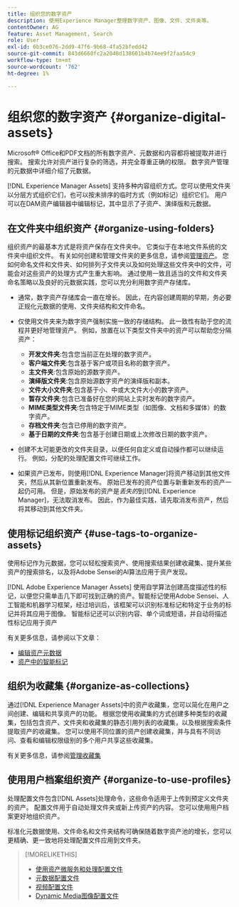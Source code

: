```yaml
---
title: 组织您的数字资产
description: 使用Experience Manager整理数字资产、图像、文件、文件夹等。
contentOwner: AG
feature: Asset Management, Search
role: User
exl-id: 6b3ce076-2dd9-47f6-9b68-4fa52bfedd42
source-git-commit: 843d6660fc2a2048d138601b4b74ee9f2faa54c9
workflow-type: tm+mt
source-wordcount: '762'
ht-degree: 1%

---
```


# 组织您的数字资产 {#organize-digital-assets}

Microsoft® Office和PDF文档的所有数字资产、元数据和内容都将被提取并进行搜索。 搜索允许对资产进行复杂的筛选，并完全尊重正确的权限。 数字资产管理的元数据中详细介绍了元数据。

[!DNL Experience Manager Assets] 支持多种内容组织方式。您可以使用文件夹以分层方式组织它们，也可以按未排序的临时方式（例如标记）组织它们。 用户可以在DAM资产编辑器中编辑标记，其中显示了子资产、演绎版和元数据。

<!-- Commenting to pull down the existing content before applying changes wrt CQDOC-15930
## Create folders {#create-folders}

When organizing a collection of assets, for example, all *Nature* images, you can create folders to keep them together. You can use folders to categorize and organize your assets. [!DNL Assets] does not require you to organize assets in folders to work better.

>[!NOTE]
>
>Sharing an Assets folder (in Marketing Cloud) of the type `sling:OrderedFolder`, is not supported. If you want to share a folder, do not select Ordered when creating a folder.

1. Navigate to the place in your digital assets folder where you want to create a new folder.
1. In the menu, click **[!UICONTROL Create]**. Select **[!UICONTROL New Folder]**.
1. In the **[!UICONTROL Title]** field, provide a folder name. By default, DAM uses the title that you provided as the folder name. Once the folder is created, you can override the default and specify another folder name.
1. Click **[!UICONTROL Create]**. Your folder is displayed in the digital assets folder.

## Add CUG properties to folders {#add-cug-properties-to-folders}

You can limit who can access certain folders in Assets by making the folder part of a closed user group (CUG). To make a folder part of a CUG:

1. In Assets, right-click the folder you want to add closed user group properties for and select **Properties**.  
1. Click the **CUG** tab.
1. Select the **Enabled** check box to make the folder and its assets available only to a closed user group.  
1. Browse to the login page, if there is one, to add that information. Add admitted groups by clicking **Add item**. If necessary, add the realm. Click **OK** to save your changes.

## Use tags to organize assets {#use-tags-to-organize-assets}

You can use folders or tags or both to organize assets. Adding tags to assets makes them more easy to retrieve during a search. To add tags to an asset, follow these steps:

1. In the Digital Asset Manager, double-click the asset to open it.
1. In the **Tags** area, open the menu to reveal the available tags. Select tags as appropriate. To delete a tag, hover the pointer over the tag and click `X` to delete it.
1. Click **Save** to save any tags you added.

Date24/08/2021
-->

## 在文件夹中组织资产 {#organize-using-folders}

组织资产的最基本方式是将资产保存在文件夹中。 它类似于在本地文件系统的文件夹中组织文件。 有关如何创建和管理文件夹的更多信息，请参阅[管理资产](manage-digital-assets.md)。 您如何命名文件和文件夹、如何排列子文件夹以及如何处理这些文件夹中的文件，可能会对这些资产的处理方式产生重大影响。 通过使用一致且适当的文件和文件夹命名策略以及良好的元数据实践，您可以充分利用数字资产存储库。

* 通常，数字资产存储库会一直在增长。 因此，在内容创建周期的早期，务必要正规化元数据的使用、文件夹结构和文件命名。
* 仅使用文件夹来为数字资产强制实施一致的存储结构。 此一致性有助于您的流程并更好地管理资产。 例如，放置在以下类型文件夹中的资产可以帮助您分隔资产：

   * **开发文件夹**:包含您当前正在处理的数字资产。
   * **客户端文件夹**:包含基于客户或项目名称的数字资产。
   * **主文件夹**:包含原始的源数字资产。
   * **演绎版文件夹**:包含原始源数字资产的演绎版和副本。
   * **文件大小文件夹**:包含基于小、中或大文件大小的数字资产。
   * **暂存文件夹**:包含已准备好在您的网站上实时发布的数字资产。
   * **MIME类型文件夹**:包含特定于MIME类型（如图像、文档和多媒体）的数字资产。
   * **存档文件夹**:包含已停用的数字资产。
   * **基于日期的文件夹**:包含基于创建日期或上次修改日期的数字资产。

* 创建不太可能更改的文件夹目录，以便任何自定义或自动操作都可以继续运行。 例如，分配的处理配置文件可继续工作。
* 如果资产已发布，则使用[!DNL Experience Manager]将资产移动到其他文件夹，然后从其新位置重新发布。 原始已发布的资产位置与新重新发布的资产一起仍可用。 但是，原始发布的资产是&#x200B;*丢失的*&#x200B;到[!DNL Experience Manager]，无法取消发布。 因此，作为最佳实践，请先取消发布资产，然后将其移动到其他文件夹。

## 使用标记组织资产 {#use-tags-to-organize-assets}

使用标记作为元数据，您可以轻松搜索资产、使用搜索结果创建收藏集、提升某些资产的搜索排名，以及将Adobe Sensei的AI算法应用于资产发现。

[!DNL Adobe Experience Manager Assets] 使用自学算法创建高度描述性的标记，以便您只需单击几下即可找到正确的资产。智能标记使用Adobe Sensei、人工智能和机器学习框架，经过培训后，该框架可以识别标准标记和特定于业务的标记并将其应用于图像。 智能标记还可以识别内容、单个词或短语，并自动将描述性标记应用于资产

有关更多信息，请参阅以下文章：

* [编辑资产元数据](meta-edit.md)
* [资产中的智能标记](smart-tags.md)

## 组织为收藏集 {#organize-as-collections}

通过[!DNL Experience Manager Assets]中的资产收藏集，您可以简化在用户之间创建、编辑和共享资产的功能。 根据您使用收藏集的方式创建多种类型的收藏集，包括包含资产、文件夹和收藏集的静态引用列表的收藏集，以及根据搜索条件提取资产的收藏集。 您可以使用不同位置的资产创建收藏集，并与具有不同访问、查看和编辑权限级别的多个用户共享这些收藏集。

有关更多信息，请参阅[管理收藏集](manage-collections.md)


## 使用用户档案组织资产 {#organize-to-use-profiles}

处理配置文件包含[!DNL Assets]处理命令，这些命令适用于上传到预定义文件夹的资产。 配置文件用于自动处理文件夹或新上传资产的内容。 您可以使用用户档案更好地组织资产。

标准化元数据使用、文件命名和文件夹结构可确保随着数字资产池的增长，您可以更精确、更一致地将处理配置文件应用到文件夹。

>[!MORELIKETHIS]
>
>* [使用资产微服务和处理配置文件](asset-microservices-configure-and-use.md)
>* [元数据配置文件](metadata-profiles.md)
>* [视频配置文件](/help/assets/dynamic-media/video-profiles.md)
>* [Dynamic Media图像配置文件](/help/assets/dynamic-media/image-profiles.md)


